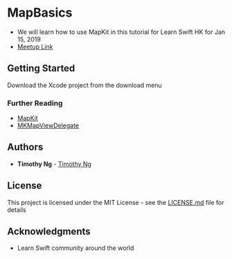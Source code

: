 # MapBasics
* We will learn how to use MapKit in this tutorial for Learn Swift HK for Jan 15, 2019
* [Meetup Link](https://www.meetup.com/Learn-Swift-HK/events/256112228/)

## Getting Started

Download the Xcode project from the download menu

### Further Reading
- [MapKit](https://developer.apple.com/documentation/mapkit)
- [MKMapViewDelegate](https://developer.apple.com/documentation/mapkit/mkmapviewdelegate)

## Authors

* **Timothy Ng** - [Timothy Ng](https://github.com/ncytimothy)

## License

This project is licensed under the MIT License - see the [LICENSE.md](LICENSE.md) file for details

## Acknowledgments

* Learn Swift community around the world



